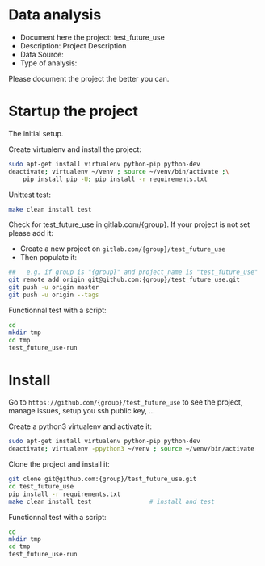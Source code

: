 # Data analysis
- Document here the project: test_future_use
- Description: Project Description
- Data Source:
- Type of analysis:

Please document the project the better you can.

# Startup the project

The initial setup.

Create virtualenv and install the project:
```bash
sudo apt-get install virtualenv python-pip python-dev
deactivate; virtualenv ~/venv ; source ~/venv/bin/activate ;\
    pip install pip -U; pip install -r requirements.txt
```

Unittest test:
```bash
make clean install test
```

Check for test_future_use in gitlab.com/{group}.
If your project is not set please add it:

- Create a new project on `gitlab.com/{group}/test_future_use`
- Then populate it:

```bash
##   e.g. if group is "{group}" and project_name is "test_future_use"
git remote add origin git@github.com:{group}/test_future_use.git
git push -u origin master
git push -u origin --tags
```

Functionnal test with a script:

```bash
cd
mkdir tmp
cd tmp
test_future_use-run
```

# Install

Go to `https://github.com/{group}/test_future_use` to see the project, manage issues,
setup you ssh public key, ...

Create a python3 virtualenv and activate it:

```bash
sudo apt-get install virtualenv python-pip python-dev
deactivate; virtualenv -ppython3 ~/venv ; source ~/venv/bin/activate
```

Clone the project and install it:

```bash
git clone git@github.com:{group}/test_future_use.git
cd test_future_use
pip install -r requirements.txt
make clean install test                # install and test
```
Functionnal test with a script:

```bash
cd
mkdir tmp
cd tmp
test_future_use-run
```
